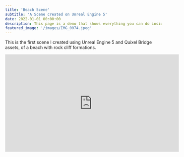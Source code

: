 ```yaml
---
title: 'Beach Scene'
subtitle: 'A Scene created on Unreal Engine 5'
date: 2022-01-01 00:00:00
description: This page is a demo that shows everything you can do inside portfolio and blog posts.
featured_image: '/images/IMG_0074.jpeg'
---
```


This is the first scene I created using Unreal Engine 5 and Quixel Bridge assets, of a beach with rock cliff formations.

<iframe width="560" height="315" src="https://www.youtube.com/embed/7j3TWbEXgsQ" title="YouTube video player" frameborder="0" allow="accelerometer; autoplay; clipboard-write; encrypted-media; gyroscope; picture-in-picture; web-share" allowfullscreen></iframe>


